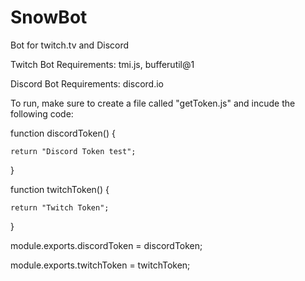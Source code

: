 # SnowBot
Bot for twitch.tv and Discord

Twitch Bot Requirements: tmi.js, bufferutil@1

Discord Bot Requirements: discord.io


To run, make sure to create a file called "getToken.js" and incude the following code:

function discordToken() {

    return "Discord Token test";

}


function twitchToken() {

    return "Twitch Token";

}


module.exports.discordToken = discordToken;

module.exports.twitchToken = twitchToken;
